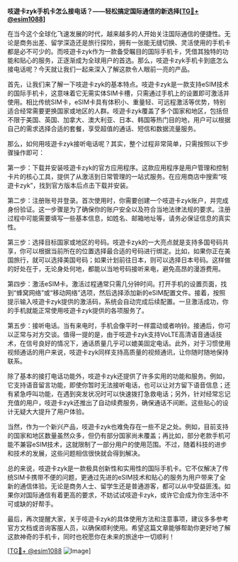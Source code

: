 **吱遊卡zyk手机卡怎么接电话？——轻松搞定国际通信的新选择[[TG💪+ @esim1088](https://t.me/s/esim1088)]**

在当今这个全球化飞速发展的时代，越来越多的人开始关注国际通信的便捷性。无论是商务出差、留学深造还是旅行探险，拥有一张能无缝切换、灵活使用的手机卡都是必不可少的。而吱遊卡zyk作为一款备受瞩目的国际手机卡，凭借其独特的功能和贴心的服务，正逐渐成为全球用户的首选。那么，吱遊卡zyk手机卡到底怎么接电话呢？今天就让我们一起来深入了解这款令人眼前一亮的产品。

首先，让我们来了解一下吱遊卡zyk的基本特点。吱遊卡zyk是一款支持eSIM技术的国际手机卡，这意味着它无需实体SIM卡槽，只需通过手机上的设置即可激活并使用。相比传统SIM卡，eSIM卡具有体积小、重量轻、可远程激活等优势，特别适合经常需要更换国家或地区的人群。吱遊卡zyk覆盖了多个国家和地区，包括但不限于美国、英国、加拿大、澳大利亚、日本、韩国等热门目的地，用户可以根据自己的需求选择合适的套餐，享受超值的通话、短信和数据流量服务。

那么，如何用吱遊卡zyk接听电话呢？其实，整个过程非常简单，只需按照以下步骤操作即可：

第一步：下载并安装吱遊卡zyk的官方应用程序。这款应用程序是用户管理和控制卡片的核心工具，提供了从激活到日常管理的一站式服务。在应用商店中搜索“吱遊卡zyk”，找到官方版本后点击下载并安装。

第二步：注册账号并登录。首次使用时，你需要创建一个吱遊卡zyk账户，并完成身份验证。这一步骤是为了确保你的账户安全以及符合当地法律法规的要求。注册过程中可能需要填写一些基本信息，如姓名、邮箱地址等，请务必保证信息的真实性。

第三步：选择目标国家或地区的号码。吱遊卡zyk的一大亮点就是支持多国号码共享，你可以根据当前所在的位置选择最合适的号码进行绑定。比如，如果你正在美国旅行，就可以选择美国号码；如果计划前往日本，则可以选择日本号码。这样做的好处在于，无论身处何地，都能以当地号码接听来电，避免高昂的漫游费用。

第四步：激活eSIM卡。激活过程通常只需几分钟时间。打开手机的设置页面，找到“蜂窝网络”或“移动网络”选项，然后选择添加新的eSIM配置文件。接着，按照提示输入吱遊卡zyk提供的激活码，系统会自动完成后续配置。一旦激活成功，你的手机就能正常使用吱遊卡zyk提供的各项服务了。

第五步：接听电话。当有来电时，手机会像平时一样震动或者响铃。接通后，你可以正常与对方交谈。值得一提的是，由于吱遊卡zyk支持VoLTE高清语音通话技术，在信号良好的情况下，通话质量几乎可以媲美固定电话。此外，对于习惯使用视频通话的用户来说，吱遊卡zyk同样支持高质量的视频通讯，让你随时随地保持联系。

除了基本的接打电话功能外，吱遊卡zyk还提供了许多实用的功能和服务。例如，它支持语音留言功能，即使你暂时无法接听电话，也可以让对方留下语音信息；还有紧急呼叫功能，在遇到突发状况时可以快速拨打急救电话；另外，针对经常忘记充值的用户，吱遊卡zyk还推出了自动续费服务，确保通话不间断。这些贴心的设计无疑大大提升了用户体验。

当然，作为一个新兴产品，吱遊卡zyk也难免存在一些不足之处。例如，目前支持的国家和地区数量虽然众多，但仍有部分国家尚未覆盖；再比如，部分老款手机可能不兼容eSIM技术，这就限制了一部分用户的使用范围。不过，随着科技的进步和技术的发展，这些问题相信很快就会得到解决。

总的来说，吱遊卡zyk是一款极具创新性和实用性的国际手机卡。它不仅解决了传统SIM卡携带不便的问题，更通过先进的eSIM技术和贴心的服务为用户带来了全新的通信体验。无论是商务人士、留学生还是普通游客，都可以从中受益匪浅。如果你对国际通信有着更高的要求，不妨试试吱遊卡zyk，或许它会成为你生活中不可或缺的好帮手。

最后，再次提醒大家，关于吱遊卡zyk的具体使用方法和注意事项，建议多多参考官方文档或咨询客服人员，以确保顺利使用。希望这篇文章能够帮助你更好地了解这款神奇的手机卡，同时也祝愿你在未来的旅途中一切顺利！

[[TG💪+ @esim1088](https://t.me/s/esim1088) ![Image](https://i.postimg.cc/4NQfJmqS/Snipaste-2025-05-13-00-14-12.png)]